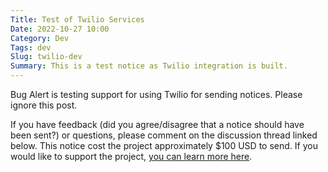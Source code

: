 ```yaml
---
Title: Test of Twilio Services
Date: 2022-10-27 10:00
Category: Dev
Tags: dev
Slug: twilio-dev
Summary: This is a test notice as Twilio integration is built.
---
```


Bug Alert is testing support for using Twilio for sending notices. Please ignore this post.

If you have feedback (did you agree/disagree that a notice should have been sent?) or questions, please comment on the discussion thread linked below. This notice cost the project approximately $100 USD to send. If you would like to support the project, [you can learn more here](https://bugalert.org/content/pages/financial-support.html).
